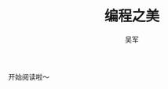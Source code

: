 ﻿---
layout: post
title: 编程之美
status: reading
category: 读书
tags: 读书
keywords: 算法
description: 
author: 吴军
publisher: 人民邮电出版社
language: 中文
link: http://book.douban.com/subject/3004255/
cover: /public/upload/book/beautyofprogram.jpg
---
开始阅读啦～